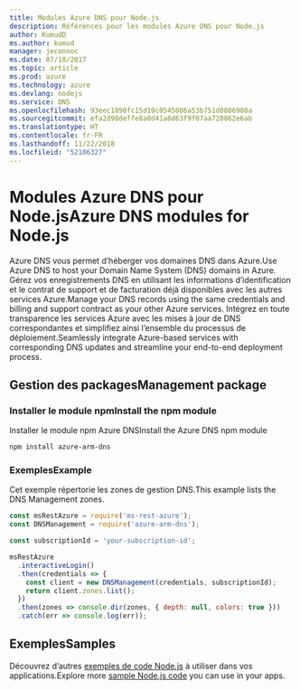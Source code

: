 ```yaml
---
title: Modules Azure DNS pour Node.js
description: Références pour les modules Azure DNS pour Node.js
author: KumudD
ms.author: kumud
manager: jeconnoc
ms.date: 07/18/2017
ms.topic: article
ms.prod: azure
ms.technology: azure
ms.devlang: nodejs
ms.service: DNS
ms.openlocfilehash: 93eec1890fc15d19c0545086a53b751d0886988a
ms.sourcegitcommit: efa2d98deffe8a0d41a8d63f9f07aa720862e6ab
ms.translationtype: HT
ms.contentlocale: fr-FR
ms.lasthandoff: 11/22/2018
ms.locfileid: "52106327"
---
```

# <a name="azure-dns-modules-for-nodejs"></a><span data-ttu-id="1d8c6-103">Modules Azure DNS pour Node.js</span><span class="sxs-lookup"><span data-stu-id="1d8c6-103">Azure DNS modules for Node.js</span></span>

<span data-ttu-id="1d8c6-104">Azure DNS vous permet d’héberger vos domaines DNS dans Azure.</span><span class="sxs-lookup"><span data-stu-id="1d8c6-104">Use Azure DNS to host your Domain Name System (DNS) domains in Azure.</span></span> <span data-ttu-id="1d8c6-105">Gérez vos enregistrements DNS en utilisant les informations d’identification et le contrat de support et de facturation déjà disponibles avec les autres services Azure.</span><span class="sxs-lookup"><span data-stu-id="1d8c6-105">Manage your DNS records using the same credentials and billing and support contract as your other Azure services.</span></span> <span data-ttu-id="1d8c6-106">Intégrez en toute transparence les services Azure avec les mises à jour de DNS correspondantes et simplifiez ainsi l’ensemble du processus de déploiement.</span><span class="sxs-lookup"><span data-stu-id="1d8c6-106">Seamlessly integrate Azure-based services with corresponding DNS updates and streamline your end-to-end deployment process.</span></span>

## <a name="management-package"></a><span data-ttu-id="1d8c6-107">Gestion des packages</span><span class="sxs-lookup"><span data-stu-id="1d8c6-107">Management package</span></span>

### <a name="install-the-npm-module"></a><span data-ttu-id="1d8c6-108">Installer le module npm</span><span class="sxs-lookup"><span data-stu-id="1d8c6-108">Install the npm module</span></span>

<span data-ttu-id="1d8c6-109">Installer le module npm Azure DNS</span><span class="sxs-lookup"><span data-stu-id="1d8c6-109">Install the Azure DNS npm module</span></span>

```bash
npm install azure-arm-dns
```

### <a name="example"></a><span data-ttu-id="1d8c6-110">Exemples</span><span class="sxs-lookup"><span data-stu-id="1d8c6-110">Example</span></span>

<span data-ttu-id="1d8c6-111">Cet exemple répertorie les zones de gestion DNS.</span><span class="sxs-lookup"><span data-stu-id="1d8c6-111">This example lists the DNS Management zones.</span></span>

```javascript
const msRestAzure = require('ms-rest-azure');
const DNSManagement = require('azure-arm-dns');

const subscriptionId = 'your-subscription-id';

msRestAzure
  .interactiveLogin()
  .then(credentials => {
    const client = new DNSManagement(credentials, subscriptionId);
    return client.zones.list();
  })
  .then(zones => console.dir(zones, { depth: null, colors: true }))
  .catch(err => console.log(err));
```

## <a name="samples"></a><span data-ttu-id="1d8c6-112">Exemples</span><span class="sxs-lookup"><span data-stu-id="1d8c6-112">Samples</span></span>

<span data-ttu-id="1d8c6-113">Découvrez d’autres [exemples de code Node.js](https://azure.microsoft.com/resources/samples/?platform=nodejs) à utiliser dans vos applications.</span><span class="sxs-lookup"><span data-stu-id="1d8c6-113">Explore more [sample Node.js code](https://azure.microsoft.com/resources/samples/?platform=nodejs) you can use in your apps.</span></span>
